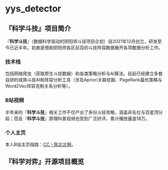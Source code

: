 # yys_detector
## 『科学斗技』项目简介
『**科学斗技**』（数据科学驱动的阴阳师斗技项目企划）自2021年12月创立，研发至今已近半年。初衷是借助阴阳师各区前百的斗技阵容数据展开各项数据分析工作。

### 技术栈
包括网络爬虫（获取原生斗技数据）和各类策略分析与AI算法。目前已经建立多套自研的成熟斗技AI和阵容分析工具（涉及Apriori关联挖掘、PageRank最优策略与Word2Vec阵容克制关系分析等）。
### B站视频 
半年来的『**科学斗技**』相关工作不仅产出了多份斗技攻略，涵盖非名仕与百星顶分段；而且『**科学斗技**』原理科普视频也受到广泛好评，累计播放量逾18万。
### 个人主页 
本人B站主页指路：[CC丶陈北北啊](https://space.bilibili.com/585157305)。
## 『科学对弈』开源项目概览
